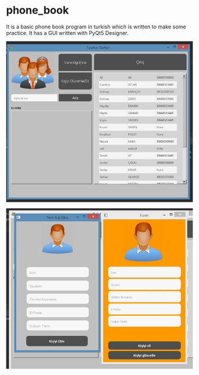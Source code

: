 # phone_book
It is a basic phone book program in turkish which is written to make some practice. It has a GUI written with PyQt5 Designer.



![alt text](https://github.com/gokhankar/python-phonebook/blob/master/phone_book/phone_book_1.jpg?raw=true)


![alt text](https://github.com/gokhankar/python-phonebook/blob/master/phone_book/phone_book_2.jpg?raw=true)

